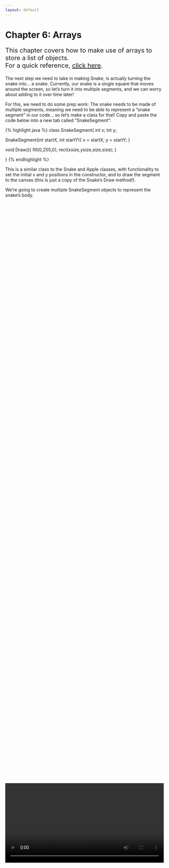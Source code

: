 ```yaml
---
layout: default
---
```


<h1>Chapter 6: Arrays</h1>
<p style="font-size:20px">This chapter covers how to make use of arrays to store a list of objects.
<br>
For a quick reference, <a href="../QuickReference/arrays">click here</a>.
<br></p>


The next step we need to take in making Snake, is actually turning the snake into… a snake.
Currently, our snake is a single square that moves around the screen, so let’s turn it into multiple segments, and we can worry about adding to it over time later!

For this, we need to do some prep work:
The snake needs to be made of multiple segments, meaning we need to be able to represent a “snake segment” in our code… so let’s make a class for that!
Copy and paste the code below into a new tab called “SnakeSegment”:

{% highlight java %}
class SnakeSegment{
  int x;
  int y;
  
  SnakeSegment(int startX, int startY){
    x = startX;
    y = startY;
  }

  void Draw(){
    fill(0,255,0);
    rect(x*size,y*size,size,size);
  }

}
{% endhighlight %}
<br>

This is a similar class to the Snake and Apple classes, with functionality to set the initial x and y positions in the constructor, and to draw the segment to the canvas (this is just a copy of the Snake’s Draw method!).

We’re going to create multiple SnakeSegment objects to represent the snake’s body.


<br>
<div style="display: flex; justify-content: center; align-items: center; height: 100%;">
  <video width="600" controls style="max-width: 100%;">
    <source src="{{ site.baseurl }}/Videos/SnakeSegments.mp4" type="video/mp4">
    Your browser does not support the video tag.
  </video>
</div>
<br>

<br>
<h2  id="the_problem">The Problem</h2>
Representing the snake’s body using multiple SnakeSegment objects is fine when we have one or two, but creating a new variable for each SnakeSegment would mean that we need to write code for each one individually, and we need to keep track of more variables than would be sensible (for reference, the Snake game ends when the snake fills the whole canvas, which at the sizes we’ve been using would mean our snake needs to have a maximum of 150 segments!).
We could create individual variables for each segment, but 150 variables for the same basic thing would be silly.
<br>

<p style="font-size:20px"><i>There must be a better way!</i></p>


<br>
<h2  id="arrays">Arrays</h2>
If we think back to variables being boxes in memory, arrays are essentially boxes that are next to each other. So, if we create an array of SnakeSegments, we can access all of the boxes using only one variable for the array itself!
Before we get started with using arrays in the Snake game, let’s try out an example in a new project!

Copy and paste the code below into a new Processing project:

{% highlight java %}
int[] numbers = new int[3];

numbers[0] = 10;
numbers[1] = 20;
numbers[2] = 30;

println(numbers[1]);
{% endhighlight %}
<br>

When you run this code, you should see that the number 20 is printed into the console.

The example above uses a handful of new elements related to arrays.
First of all is square brackets!

<br>
<h2><a href="../Extras/Brackets">[ New Bracket Unlocked! ]</a></h2>
<blockquote>
We’ve reached another new type of bracket! This is the square bracket, which is used to access elements of an array or similar structure, and is also used in setting up arrays.
</blockquote>

When creating and using arrays, we’ll generally need to use square brackets. When declaring an array variable, we use the name of the type of data we’d like to store, followed by an open and close square bracket to signify that this is going to be an array of this type, and finally the name of the array like this:

<blockquote style="font-size:20px">TYPE[ ] NAME;</blockquote><br>

To actually create the array itself, so that we can initialise it, we then need to use the following format:

<blockquote style="font-size:20px">new TYPE[SIZE];</blockquote><br>


Just like creating a new object, we use the “new” keyword, followed by the name of the type. This time however, we’re passing the size of the array into square brackets, rather than round brackets like usual. This is because we’re not actually creating the data yet (whether this is objects or not), we’re only defining how many spaces in memory we’d like next to each other to hold them later.

All together, we declare and initialise the array, just like with other variables:

<blockquote style="font-size:20px">TYPE[ ] NAME = new TYPE[SIZE];</blockquote><br>

In our previous example, the type is “int” (for whole numbers), the name of the array is “numbers”, and the size is 3.

{% highlight java %}
int[] numbers = new int[3];
{% endhighlight %}
<br>

Now that the array has been created, the next three lines in the example initialise values for the three elements in the array, assigning integers to them as normal.
Accessing the elements in the array is done by using the square brackets and the number (or “index”) of the space you would like to access.

Follow along with the video below if you're not following so far!

<br>
<div style="display: flex; justify-content: center; align-items: center; height: 100%;">
  <video width="600" controls style="max-width: 100%;">
    <source src="{{ site.baseurl }}/Videos/Arrays.mp4" type="video/mp4">
    Your browser does not support the video tag.
  </video>
</div>
<br>

<h3>Important!</h3>
Note how in the example, the three spaces accessed are 0, 1, and 2. Arrays start at 0, so the last element in the array is always at an index of one less than the size of the array. Be careful when accessing arrays, as trying to access a point in the array that doesn’t exist (less than 0, or greater than or equal to its size) will result in an error!
Another important note is that when we create the array, we define its size there and then, so we can’t make it bigger or smaller without recreating the entire array.


<h3 id="snake_array">Task</h3>
<blockquote>
Back in the Snake project, go to the Snake class, and create a new array of type SnakeSegment, called segments, by copying in the line of code below with your other variables:</blockquote>

{% highlight java %}
SnakeSegment[] segments = new SnakeSegment[3];
{% endhighlight %}
<br>

Despite SnakeSegment being a class type, creating an array of SnakeSegment objects is formed exactly the same way as creating an array of integers.
Initialising each object in the array will then make use of the normal way of creating class objects.

Copy and paste the following code into the Snake constructor method, replacing the code that set the x and y position of the snake:

{% highlight java %}
segments[0] = new SnakeSegment(startX,startY);
segments[1] = new SnakeSegment(startX,startY);
segments[2] = new SnakeSegment(startX,startY);
{% endhighlight %}
<br>

In this code, we are creating SnakeSegment objects as we usually would, and assigning them to spaces in the array, as we did in the integer example.

Because we’re now handling the position of our snake using the x and y of each segment, we can delete the x and y variables in the Snake class itself (this will cause errors but we’ll fix them!).


<br>
<div style="display: flex; justify-content: center; align-items: center; height: 100%;">
  <video width="600" controls style="max-width: 100%;">
    <source src="{{ site.baseurl }}/Videos/CreatingAnArray.mp4" type="video/mp4">
    Your browser does not support the video tag.
  </video>
</div>
<br>

<br>
<h2  id="accessing_variables_and_methods_on_an_object_in_an_array">Accessing Variables and Methods on an Object in an Array</h2>

To draw and move the snake, we need to access the variables and methods inside each SnakeSegment object stored in the array. To do this, we can use a full stop, just like we would accessing a variable or method on a normal class object, but this time we’re just using the array name and accessor (segments[0], segments[1], etc).
To draw the snake, we now need to draw each individual segment, instead of just drawing a single square. Because each segment can call the SnakeSegment Draw method, we can just tell each one to draw itself.

<h3>Task</h3>
<blockquote>
In the Snake class’s Draw method, call each segment’s Draw method, by accessing each element in the array, and calling the method as we usually would with a .Draw(); This can replace the call to the fill and rect commands that were originally there!
<br>
If you’re not quite sure how to get this working, follow along with the video in the next section!
</blockquote>

<br>
<h3>Accessing Variables</h3>
We can also access variables on objects in an array as we usually would with a normal variable.
Instead of assigning values to the old x and y variables in the Snake’s Move method, we instead want to move the head of the snake. To do this, update the code to change the x and y variables for the first element, by assigning new values to segments[0].x and segments[0].y.
<br>

Above the lines of code moving the head of the snake, we’re going to go from the tail, backwards through the array, setting each segment to the next segment along’s position.

<br>
To do this, copy and paste in the following code, above the code that moves the head:

{% highlight java %}
segments[2].x = segments[1].x;
segments[2].y = segments[1].y;
    
segments[1].x = segments[0].x;
segments[1].y = segments[0].y;
{% endhighlight %}
<br>

Finally, we’ll also need to fix the code that wrapped the snake around the screen, so that it now uses snake.segments[0], instead of just snake.

If you’re not quite sure how to get all of this working, make sure to follow along with the video below!

<br>
<h2 id="snake_video">Snake Game: Part 6</h2>
In this video we'll be completing the above tasks to make use of an array in the Snake game!
<div style="display: flex; justify-content: center; align-items: center; height: 100%;">
  <video width="600" controls style="max-width: 100%;">
    <source src="{{ site.baseurl }}/Videos/SnakePart6.mp4" type="video/mp4">
    Your browser does not support the video tag.
  </video>
</div>


<br>
<h2>Quick check!</h2>
Before you move on, let's have a quick check that you've got everything so far!
<div class="question1container" data-correct-answer="C">
    <h3>The last element in an array called numberList is numberList[9], how many elements are there in the list?</h3>
    <form id="quizForm">
        <input type="radio" id="option1" name="answer" value="A" data-feedback="This isn't quite right, we can figure out how big the size of the array is because we know that the last element is numberList[9].">
        <label for="option1">It's impossible to know</label><br>
        <input type="radio" id="option2" name="answer" value="B" data-feedback="This isn't quite right! Don't forget, arrays start at 0, so element 9 isn't actually the 9th element!">
        <label for="option2">9</label><br>
        <input type="radio" id="option3" name="answer" value="C" data-feedback="That's correct! Arrays start at 0, so numberList[9] being the last element means there's 10 elements in total!">
        <label for="option3">10</label><br>
        <input type="radio" id="option4" name="answer" value="D" data-feedback="That's not quite right, if numberList[9] is the last element of the array, then the array must have been created with a size much closer to 9!">
        <label for="option4">The maximum size an array can be.</label><br><br>
        <button type="button" onclick="checkAnswer('.question1container')">Submit</button><p id="result" class="result"></p>
    </form>
</div>

<div class="question2container" data-correct-answer="A">
    <h3>Which line of code would correctly create an array of boolean variables, with a size of 20?</h3>
    <form id="quizForm">
        <input type="radio" id="option21" name="answer" value="A" data-feedback="That's correct, this line both declares and initialises the array correctly using square brackets in the correct places!">
        <label for="option21">boolean[] list = new boolean[20];</label><br>
        <input type="radio" id="option22" name="answer" value="B" data-feedback="That's not quite right, the array declaration is missing square brackets, and the initialisation is using round brackets instead of square brackets!">
        <label for="option22">boolean list = new boolean(20);</label><br>
        <input type="radio" id="option23" name="answer" value="C" data-feedback="That's not quite right, The initialisation is correct, but the array is declared without square brackets, so this would just be a single boolean variable!">
        <label for="option23">boolean list = new boolean[20];</label><br>
        <input type="radio" id="option24" name="answer" value="D" data-feedback="That's not quite right! Even though booleans aren't class objects, an array is, so it gets initialised using the new keyword!">
        <label for="option24">boolean[] list = boolean[20];</label><br><br>
        <button type="button" onclick="checkAnswer('.question2container')">Submit</button><p id="result" class="result">  </p>
    </form>
</div>

<div class="question3container" data-correct-answer="D">
    <h3>A program has a class called Ball. Three ball objects are stored in an array called ballList. Each ball has an x and y variable. Which of the following lines of code would not give an error?</h3>
    <form id="quizForm">
        <input type="radio" id="option31" name="answer" value="A" data-feedback="That's not quite right, ballList only has three elements and ballList[3] would be the fourth element!">
        <label for="option31">ball[3].x = 100;</label><br>
        <input type="radio" id="option32" name="answer" value="B" data-feedback="That's not quite right, when accessing an array we use square brackets!">
        <label for="option32">ball(2).x = 50;</label><br>
        <input type="radio" id="option33" name="answer" value="C" data-feedback="That's not quite right, the x variable is part of the Ball class, so to access it we need to use the . accessor!">
        <label for="option33">ball[2] = x;</label><br>
        <input type="radio" id="option34" name="answer" value="D" data-feedback="That's correct! This line accesses a reasonable point in the array and accesses the x variable correctly!">
        <label for="option34">ball[2].x = 100;</label><br><br>
        <button type="button" onclick="checkAnswer('.question3container')">Submit</button><p id="result" class="result">  </p>
    </form>
</div>
<br>

<br>
<h2>Summary</h2>
By completing this chapter, you should have got in some practice using arrays, ready for looking at how we can loop through them in the next chapter!

<br>
<h2>Project Files</h2>
To download the completed project files for this chapter, <a href="{{ site.baseurl }}/ProcessingFiles/Chapter6_Arrays.zip" target="_blank">click here</a>. Make sure to extract the files from the zip before trying to open them!
<br>

<h2>Extension Task</h2>
You don't need to complete this to move on, but feel free to be get creative!
<blockquote>
In the snake's Draw method, add code to access the position of the first element in the segments array to draw eyes on the snake using the <a href="https://processing.org/reference/circle_.html" target="_blank">circle</a> command!<br>
</blockquote>

<br>
<h2>Explore</h2>
<ul>
    <li><h3><a href="./Loops">How do I loop through the elements in an array?</a></h3></li>
    <li><h3><a href="./arraylists">How do I resize a list at runtime?</a></h3></li>
</ul>


<h2>More Help</h2>
<ul>
    <li><h3><a href="https://www.youtube.com/watch?v=47JBVxCWXJA" target="_blank">An intro to arrays</a></h3></li>
</ul>
<br>

<p style="font-size: 30px; text-align: right;"><a href="./Loops">Chapter 7 >></a></p>

<br>
<br>
<br>

	{% include quiz_script.html %}